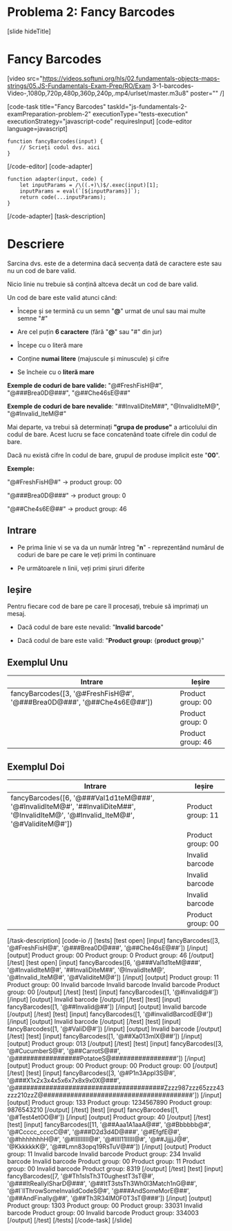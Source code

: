 # Problema 2: Fancy Barcodes

[slide hideTitle]

# Fancy Barcodes
[video src="https://videos.softuni.org/hls/02.fundamentals-objects-maps-strings/05.JS-Fundamentals-Exam-Prep/RO/Exam 3-1-barcodes-Video-,1080p,720p,480p,360p,240p,.mp4/urlset/master.m3u8" poster="" /]

[code-task title="Fancy Barcodes" taskId="js-fundamentals-2-examPreparation-problem-2" executionType="tests-execution" executionStrategy="javascript-code" requiresInput]
[code-editor language=javascript]
```
function fancyBarcodes(input) {
	// Scrieți codul dvs. aici
}
```
[/code-editor]
[code-adapter]
```
function adapter(input, code) {
    let inputParams = /\((.+)\)$/.exec(input)[1];
    inputParams = eval(`[${inputParams}]`);
    return code(...inputParams);
}
```
[/code-adapter]
[task-description]
# Descriere
Sarcina dvs. este de a determina dacă secvența dată de caractere este sau nu un cod de bare valid.

Nicio linie nu trebuie să conțină altceva decât un cod de bare valid.

Un cod de bare este valid atunci când:

* Începe și se termină cu un semn "**@**" urmat de unul sau mai multe semne "\#"

* Are cel puțin **6 caractere** (fără "**@**" sau "\#" din jur)

* Începe cu o literă mare

* Conține **numai litere** (majuscule și minuscule) și cifre

* Se încheie cu o **literă mare**

**Exemple de coduri de bare valide:** "\@\#FreshFisH\@\#", "\@\#\#\#Brea0D\@\#\#\#", "\@\#\#Che46sE\@\#\#"

**Exemple de coduri de bare nevalide**: "\#\#InvaliDiteM\#\#", "\@InvalidIteM\@", "\@\#Invalid_IteM\@\#"

Mai departe, va trebui să determinați **"grupa de produse"** a articolului din codul de bare. Acest lucru se face concatenând toate cifrele din codul de bare.

Dacă nu există cifre în codul de bare, grupul de produse implicit este "**00**".

**Exemple:** 

"\@\#FreshFisH\@\#" \-\> product group: 00

"\@\#\#\#Brea0D\@\#\#\#" \-\> product group: 0

"\@\#\#Che4s6E\@\#\#" \-\> product group: 46

## Intrare

* Pe prima linie vi se va da un număr întreg "**n**" - reprezentând numărul de coduri de bare pe care le veți primi în continuare

* Pe următoarele n linii, veți primi șiruri diferite

## Ieșire

Pentru fiecare cod de bare pe care îl procesați, trebuie să imprimați un mesaj.

* Dacă codul de bare este nevalid: "**Invalid barcode**"

* Dacă codul de bare este valid: "**Product group:** \{**product group**\}"

## Exemplul Unu

|**Intrare**|**Ieșire**|
|---|---|
|fancyBarcodes([3, '\@\#FreshFisH\@\#', '\@\#\#\#Brea0D\@\#\#\#', '\@\#\#Che4s6E\@\#\#'])|Product group\: 00|
||Product group\: 0|
||Product group\: 46|


## Exemplul Doi

|**Intrare**|**Ieșire**|
|---|---|
|fancyBarcodes([6, '\@\#\#\#Val1d1teM\@\#\#\#', '\@\#InvalidIteM\@\#', '\#\#InvaliDiteM\#\#', '\@InvalidIteM\@', '\@\#Invalid_IteM\@\#', '\@\#ValiditeM\@\#'])|Product group\: 11|
||Product group\: 00|
||Invalid barcode|
||Invalid barcode|
||Invalid barcode|
||Product group\: 00|

[/task-description]
[code-io /]
[tests]
[test open]
[input]
fancyBarcodes([3, '@\#FreshFisH@\#', '@\#\#\#Brea0D@\#\#\#', '@\#\#Che46sE@\#\#'])
[/input]
[output]
Product group: 00
Product group: 0
Product group: 46
[/output]
[/test]
[test open]
[input]
fancyBarcodes([6, '@\#\#\#Val1d1teM@\#\#\#', '@\#InvalidIteM@\#', '\#\#InvaliDiteM\#\#', '@InvalidIteM@', '@\#Invalid_IteM@\#', '@\#ValiditeM@\#'])
[/input]
[output]
Product group: 11
Product group: 00
Invalid barcode
Invalid barcode
Invalid barcode
Product group: 00
[/output]
[/test]
[test]
[input]
fancyBarcodes([1, '@\#invalid@\#\'])
[/input]
[output]
Invalid barcode
[/output]
[/test]
[test]
[input]
fancyBarcodes([1, '@\#\#Invalid@\#\#'])
[/input]
[output]
Invalid barcode
[/output]
[/test]
[test]
[input]
fancyBarcodes([1, '@\#invalidBarcodE@\#'])
[/input]
[output]
Invalid barcode
[/output]
[/test]
[test]
[input]
fancyBarcodes(\[1, '@\#ValiD@\#'\])
[/input]
[output]
Invalid barcode
[/output]
[/test]
[test]
[input]
fancyBarcodes(\[1, '@\#\#Xa013mlX@\#\#'\])
[/input]
[output]
Product group: 013
[/output]
[/test]
[test]
[input]
fancyBarcodes([3, '@\#CucumberS@\#', '@\#\#CarrotS@\#\#', '@\#\#\#\#\#\#\#\#\#\#\#\#\#\#\#\#\#PotatoeS@\#\#\#\#\#\#\#\#\#\#\#\#\#\#\#\#\#'])
[/input]
[output]
Product group: 00
Product group: 00
Product group: 00
[/output]
[/test]
[test]
[input]
fancyBarcodes([3, '@\#P1n3Appl3S@\#', '@\#\#\#X1x2x3x4x5x6x7x8x9x0X@\#\#\#', '@\#\#\#\#\#\#\#\#\#\#\#\#\#\#\#\#\#\#\#\#\#\#\#\#\#\#\#\#\#\#\#\#\#\#\#\#\#\#\#Zzzz987zzz65zzz43zzz210zzZ@\#\#\#\#\#\#\#\#\#\#\#\#\#\#\#\#\#\#\#\#\#\#\#\#\#\#\#\#\#\#\#\#\#\#\#\#\#\#\#'])
[/input]
[output]
Product group: 133
Product group: 1234567890
Product group: 9876543210
[/output]
[/test]
[test]
[input]
fancyBarcodes(\[1, '@\#Test4et0O@\#'\])
[/input]
[output]
Product group: 40
[/output]
[/test]
[test]
[input]
fancyBarcodes([11, '@\#\#Aaa1A1aaA@\#\#', '@\#Bbbbbb@\#', '@\#Ccccc_ccccC@\#', '@\#\#\#D2d3d4D@\#\#\#', '@\#EfgfE@\#', '@\#hhhhhhhH@\#', '@\#IIIIIIIII@\#', '@\#IIII11IIIII@\#', '@\#\#JjjjjJ@\#', '@KkkkkkK@', '@\#\#Lmn83opq19RsTuV@\#\#'])
[/input]
[output]
Product group: 11
Invalid barcode
Invalid barcode
Product group: 234
Invalid barcode
Invalid barcode
Product group: 00
Product group: 11
Product group: 00
Invalid barcode
Product group: 8319
[/output]
[/test]
[test]
[input]
fancyBarcodes([7, '@\#Th1sIsTh3T0ughestT3sT@\#', '@\#\#\#ItReallyISharD@\#\#\#', '@\#\#ItT3stsTh3Wh0l3Match1nG@\#\#', '@\#I`llThrowSomeInvalidCodeS@\#', '@\#\#\#AndSomeMorE@\#\#', '@\#\#AndFinally@\#\#', '@\#\#Th3R34lM0F0T3sT@\#\#\#'])
[/input]
[output]
Product group: 1303
Product group: 00
Product group: 33031
Invalid barcode
Product group: 00
Invalid barcode
Product group: 334003
[/output]
[/test]
[/tests]
[/code-task]
[/slide]
